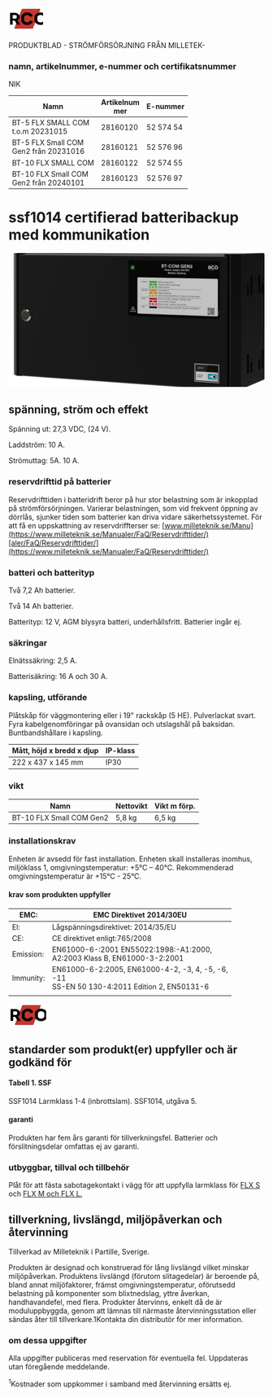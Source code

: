 ![](_page_0_Picture_0.jpeg)

PRODUKTBLAD - STRÖMFÖRSÖRJNING FRÅN MILLETEK-

### **namn, artikelnummer, e-nummer och certifikatsnummer**

NIK

| Namn                                      | Artikelnum<br>mer | E-nummer  |
|-------------------------------------------|-------------------|-----------|
| BT-5 FLX SMALL COM<br>t.o.m 20231015      | 28160120          | 52 574 54 |
| BT-5 FLX Small COM<br>Gen2 från 20231016  | 28160121          | 52 576 96 |
| BT-10 FLX SMALL COM                       | 28160122          | 52 574 55 |
| BT-10 FLX Small COM<br>Gen2 från 20240101 | 28160123          | 52 576 97 |

# **ssf1014 certifierad batteribackup med kommunikation**

![](_page_0_Picture_4.jpeg)

## **spänning, ström och effekt**

Spänning ut: 27,3 VDC, (24 V).

Laddström: 10 A.

Strömuttag: 5A. 10 A.

### **reservdrifttid på batterier**

Reservdrifttiden i batteridrift beror på hur stor belastning som är inkopplad på strömförsörjningen. Varierar belastningen, som vid frekvent öppning av dörrlås, sjunker tiden som batterier kan driva vidare säkerhetssystemet. För att få en uppskattning av reservdriffterser se: [www.milleteknik.se/Manu](https://www.milleteknik.se/Manualer/FaQ/Reservdrifttider/)[aler/FaQ/Reservdrifttider/](https://www.milleteknik.se/Manualer/FaQ/Reservdrifttider/)

### **batteri och batterityp**

Två 7,2 Ah batterier.

Två 14 Ah batterier.

Batterityp: 12 V, AGM blysyra batteri, underhållsfritt. Batterier ingår ej.

### **säkringar**

Elnätssäkring: 2,5 A.

Batterisäkring: 16 A och 30 A.

### **kapsling, utförande**

Plåtskåp för väggmontering eller i 19" rackskåp (5 HE). Pulverlackat svart. Fyra kabelgenomföringar på ovansidan och utslagshål på baksidan. Buntbandshållare i kapsling.

| Mått, höjd x bredd x djup | IP-klass |
|---------------------------|----------|
| 222 x 437 x 145 mm        | IP30     |

### **vikt**

| Namn                     | Nettovikt | Vikt m förp. |
|--------------------------|-----------|--------------|
| BT-10 FLX Small COM Gen2 | 5,8 kg    | 6,5 kg       |

### **installationskrav**

Enheten är avsedd för fast installation. Enheten skall installeras inomhus, miljöklass 1, omgivningstemperatur: +5°C – 40°C. Rekommenderad omgivningstemperatur är +15°C - 25°C.

#### **krav som produkten uppfyller**

| EMC:      | EMC Direktivet 2014/30EU                                                                         |
|-----------|--------------------------------------------------------------------------------------------------|
| El:       | Lågspänningsdirektivet: 2014/35/EU                                                               |
| CE:       | CE direktivet enligt:765/2008                                                                    |
| Emission: | EN61000-6-:2001 EN55022:1998:-A1:2000,<br>A2:2003 Klass B, EN61000-3-2:2001                      |
| Immunity: | EN61000-6-2:2005, EN61000-4-2, -3, 4, -5, -6,<br>-11<br>SS-EN 50 130-4:2011 Edition 2, EN50131-6 |
|           |                                                                                                  |

![](_page_1_Picture_0.jpeg)

## **standarder som produkt(er) uppfyller och är godkänd för**

#### **Tabell 1. SSF**

SSF1014 Larmklass 1-4 (inbrottslam). SSF1014, utgåva 5.

#### **garanti**

Produkten har fem års garanti för tillverkningsfel. Batterier och förslitningsdelar omfattas ej av garanti.

### **utbyggbar, tillval och tillbehör**

Plåt för att fästa sabotagekontakt i vägg för att uppfylla larmklass för [FLX S](https://www.milleteknik.se/produkt/cabinet-tamper-flx-s/) och [FLX M och FLX L.](https://www.milleteknik.se/produkt/cabinet-tamper-flx-m-l/)

## **tillverkning, livslängd, miljöpåverkan och återvinning**

Tillverkad av Milleteknik i Partille, Sverige.

Produkten är designad och konstruerad för lång livslängd vilket minskar miljöpåverkan. Produktens livslängd (förutom slitagedelar) är beroende på, bland annat miljöfaktorer, främst omgivningstemperatur, oförutsedd belastning på komponenter som blixtnedslag, yttre åverkan, handhavandefel, med flera. Produkter återvinns, enkelt då de är moduluppbyggda, genom att lämnas till närmaste återvinningsstation eller sändas åter till tillverkare.1Kontakta din distributör för mer information.

### **om dessa uppgifter**

Alla uppgifter publiceras med reservation för eventuella fel. Uppdateras utan föregående meddelande.

<sup>1</sup>Kostnader som uppkommer i samband med återvinning ersätts ej.